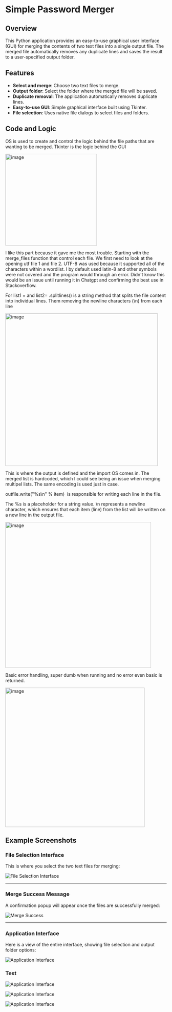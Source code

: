 # **Simple Password Merger**

## Overview

This Python application provides an easy-to-use graphical user interface (GUI) for merging the contents of two text files into a single output file. The merged file automatically removes any duplicate lines and saves the result to a user-specified output folder.

## Features

- **Select and merge**: Choose two text files to merge.
- **Output folder**: Select the folder where the merged file will be saved.
- **Duplicate removal**: The application automatically removes duplicate lines.
- **Easy-to-use GUI**: Simple graphical interface built using Tkinter.
- **File selection**: Uses native file dialogs to select files and folders.

## Code and Logic

OS is used to create and control the logic behind the file paths that are wanting to be merged.
Tkinter is the logic behind the GUI


<img width="286" alt="image" src="https://github.com/user-attachments/assets/f498fe19-37d6-49d7-85e6-cb31a9aa3768">


I like this part because it gave me the most trouble.
Starting with the merge_files function that control each file.
We first need to look at the opening utf file 1 and file 2. UTF-8 was used because it supported all of the characters within a wordlist.
I by default used latin-8 and other symbols were not covered and the program would through an error.
Didn't know this would be an issue until running it in Chatgpt and confirming the best use in Stackoverflow. 

 For list1 = and list2= .splitlines() is a string method that splits the file content into individual lines. 
 Them removing the newline characters (\n) from each line



<img width="476" alt="image" src="https://github.com/user-attachments/assets/5afcf09a-25d2-4e5e-a3ed-30f0814565dd">


This is where the output is defined and the import OS comes in. 
The merged list is hardcoded, which I could see being an issue when merging multipel lists.
The same encoding is used just in case.


outfile.write("%s\n" % item)  is responsible for writing each line in the file.

The %s is a placeholder for a string value. 
\n represents a newline character, which ensures that each item (line) from the list will be written on a new line in the output file.


<img width="455" alt="image" src="https://github.com/user-attachments/assets/9fe1b7d8-8fb0-492c-926c-9d6b36bf0b21">




Basic error handling, super dumb when running and no error even basic is returned.


<img width="435" alt="image" src="https://github.com/user-attachments/assets/348e98d7-332f-40b5-be79-51d9283d9a7c">


## Example Screenshots

### **File Selection Interface**

This is where you select the two text files for merging:

![File Selection Interface](https://github.com/user-attachments/assets/0bbfb613-aeae-4f74-b1da-992b3f93336b)

---

### **Merge Success Message**

A confirmation popup will appear once the files are successfully merged:

![Merge Success](https://github.com/user-attachments/assets/30cb1420-3103-4f59-86c4-74e5ac4813ba)

---

### **Application Interface**

Here is a view of the entire interface, showing file selection and output folder options:

![Application Interface](https://github.com/user-attachments/assets/106a054d-b389-4f7e-960b-3660c653e3e0)


### **Test**

![Application Interface](<https://github.com/user-attachments/assets/5809c25e-3ec4-48f5-94e9-4ca2486f41a5>)

![Application Interface](https://github.com/user-attachments/assets/31fed744-ebd2-406f-bf2b-c4df24628993)

![Application Interface](https://github.com/user-attachments/assets/3bb2f3b8-dfff-4ffd-90e9-11870716bdd5)







